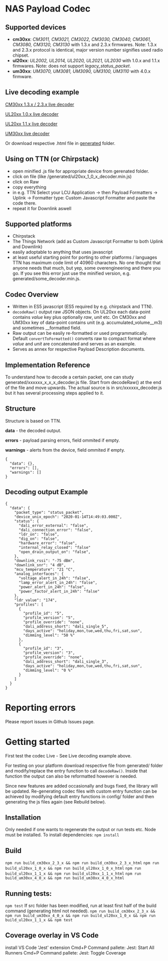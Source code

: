 # NAS Payload Codec
## Supported devices
- __cm30xx__: _CM3011, CM3021, CM3022, CM3030, CM3040, CM3061, CM3080, CM3120, CM3130_ with 1.3.x and 2.3.x firmwares. Note: 1.3.x and 2.3.x protocol is identical, major version number signifies used radio chipset.
- __ul20xx__: _UL2002, UL2014, UL2020, UL2021, UL2030_ with 1.0.x and 1.1.x firmwares. Note: does not support _legacy_status_packet_.
- __um30xx__: _UM3070, UM3081, UM3090, UM3100, UM3110_ with 4.0.x firmware.

## Live decoding example
[CM30xx 1.3.x / 2.3.x live decoder](https://nasys.github.io/nas-codecs/generated/cm30xx_2_3_x_decoder.html)

[UL20xx 1.0.x live decoder](https://nasys.github.io/nas-codecs/generated/ul20xx_1_0_x_decoder.html)

[UL20xx 1.1.x live decoder](https://nasys.github.io/nas-codecs/generated/ul20xx_1_1_x_decoder.html)

[UM30xx live decoder](https://nasys.github.io/nas-codecs/generated/um30xx_4_0_x_decoder.html)

Or download respective .html file in [generated](https://github.com/nasys/nas-codecs/tree/main/generated) folder.

## Using on TTN (or Chirpstack)
- open minified .js file for appropriate device from gerenated folder.
- click on file (like /generated/ul20xx_1_0_x_decoder.min.js)
- click on Raw
- copy everything
- in e.g. TTN Select your LCU Application -> then Payload Formatters -> Uplink -> Formatter type: Custom Javascript Formatter and paste the code there.
- repeat it for Downlink aswell

## Supported platforms
- Chirpstack
- The Things Network (add as Custom Javascript Formatter to both Uplink and Downlink)
- easily adoptable to anything that uses javascript
- at least useful starting point for porting to other platforms / languages
TTN has maximum code limit of 40960 characters. No one thought that anyone needs that much, but yep, some overengineering and there you go. If you see this error just use the minified version, e.g. generated/some_decoder.min.js.

## Codec Overview
- Written in ES5 javascript (ES5 required by e.g. chirpstack and TTN).
- `decodeRaw()` output raw JSON objects. On UL20xx each data-point contains _value_ key plus optionally _raw_, _unit_ etc. On CM30xx and UM30xx key of data-point contains unit (e.g. accumulated_volume__m3) and sometimes __formatted field.
- Raw output can be easily re-formatted or used programmatically. Default `convertToFormatted()` converts raw to compact format where _value_ and _unit_ are concatenated and serves as an example.
- Serves as annex for respective Payload Description documents.

## Implementation Reference
To understand how to decode a certain packet, one can study generated/xxxxxx_x_x_x_decoder.js file. Start from decodeRaw() at the end of the file and move upwards.
The actual source is in src/xxxxxx_decoder.js but it has several processing steps applied to it.

## Structure
Structure is based on TTN.

__data__ - the decoded output.

__errors__ - payload parsing errors, field ommited if empty.

__warnings__ - alerts from the device, field ommited if empty.
```
{
  "data": {},
  "errors": [],
  "warnings": []
}
```

## Decoding output Example
```
{
  "data": {
    "packet_type": "status_packet",
    "device_unix_epoch": "2020-01-14T14:49:03.000Z",
    "status": {
      "dali_error_external": "false",
      "dali_connection_error": "false",
      "ldr_on": "false",
      "dig_on": "false",
      "hardware_error": "false",
      "internal_relay_closed": "false"
      "open_drain_output_on": "false",
    },
    "downlink_rssi": "-75 dBm",
    "downlink_snr": "4 dB",
    "mcu_temperature": "21 °C",
    "analog_interfaces": {
      "voltage_alert_in_24h": "false",
      "lamp_error_alert_in_24h": "false",
      "power_alert_in_24h": "false",
      "power_factor_alert_in_24h": "false"
    },
    "ldr_value": "174",
    "profiles": [
      {
        "profile_id": "5",
        "profile_version": "5",
        "profile_override": "none",
        "dali_address_short": "dali_single_5",
        "days_active": "holiday,mon,tue,wed,thu,fri,sat,sun",
        "dimming_level": "50 %"
      },
      {
        "profile_id": "3",
        "profile_version": "3",
        "profile_override": "none",
        "dali_address_short": "dali_single_3",
        "days_active": "holiday,mon,tue,wed,thu,fri,sat,sun",
        "dimming_level": "0 %"
      }
    ]
  }
}
```  

# Reporting errors
Please report issues in Github Issues page.

# Getting started
First test the codec Live - See Live decoding example above.

For testing on your platform download respective file from generated/ folder and modify/replace the entry function to call `decodeRaw()`. Inside that function the output can also be reformatted however is needed.

Since new features are added occasionally and bugs fixed, the library will be updated.
Re-generating codec files with custom entry function can be achieved by modifying default entry functions in config/ folder and then generating the js files again (see Rebuild below).

## Installation
Only needed if one wants to regenerate the output or run tests etc.
Node must be installed. To install dependencies:
`npm install`

## Build
`npm run build_cm30xx_2_3_x && npm run build_cm30xx_2_3_x_html`
`npm run build_ul20xx_1_0_x && npm run build_ul20xx_1_0_x_html`
`npm run build_ul20xx_1_1_x && npm run build_ul20xx_1_1_x_html`
`npm run build_um30xx_4_0_x && npm run build_um30xx_4_0_x_html`

## Running tests:
`npm test`
If src folder has been modified, run at least first half of the build command (generating html not needed).
`npm run build_cm30xx_2_3_x && npm run build_um30xx_4_0_x && npm run build_ul20xx_1_0_x && npm run build_ul20xx_1_1_x && npm test`


## Coverage overlay in VS Code
install VS Code 'Jest' extension
Cmd+P Command pallete: Jest: Start All Runners 
Cmd+P Command pallete: Jest: Toggle Coverage


